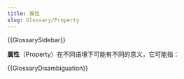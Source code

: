 ```yaml
---
title: 属性
slug: Glossary/Property
---
```


{{GlossarySidebar}}

**属性**（Property）在不同语境下可能有不同的意义，它可能指：

{{GlossaryDisambiguation}}
